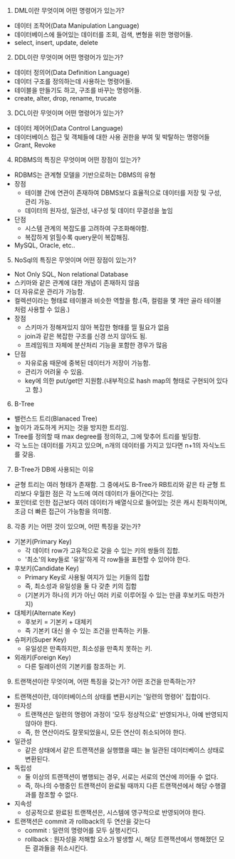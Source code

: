 1. DML이란 무엇이며 어떤 명령어가 있는가?
- 데이터 조작어(Data Manipulation Language)
- 데이터베이스에 들어있는 데이터를 조회, 검색, 변형을 위한 명령어들.
- select, insert, update, delete

2. DDL이란 무엇이며 어떤 명령어가 있는가?
- 데이터 정의어(Data Definition Language)
- 데이터 구조를 정의하는데 사용하는 명령어들. 
- 테이블을 만들기도 하고, 구조를 바꾸는 명령어들.
- create, alter, drop, rename, trucate

3. DCL이란 무엇이며 어떤 명령어가 있는가?
- 데이터 제어어(Data Control Language)
- 데이터베이스 접근 및 객체들에 대한 사용 권한을 부여 및 박탈하는 명령어들
- Grant, Revoke

4. RDBMS의 특징은 무엇이며 어떤 장점이 있는가?
- RDBMS는 관계형 모델을 기반으로하는 DBMS의 유형
- 장점
    - 테이블 간에 연관이 존재하여 DBMS보다 효율적으로 데이터를 저장 및 구성, 관리 가능.
    - 데이터의 원자성, 일관성, 내구성 및 데이터 무결성을 높임
- 단점
    - 시스템 관계의 복잡도를 고려하여 구조화해야함. 
    - 복잡하게 얽힐수록 query문이 복잡해짐.
- MySQL, Oracle, etc..

5. NoSql의 특징은 무엇이며 어떤 장점이 있는가?
- Not Only SQL, Non relational Database
- 스키마와 같은 관계에 대한 개념이 존재하지 않음
- 더 자유로운 관리가 가능함. 
- 컬렉션이라는 형태로 테이블과 비슷한 역할을 함.(즉, 컬럼을 몇 개만 골라 테이블 처럼 사용할 수 있음.)
- 장점
    - 스키마가 정해져있지 않아 복잡한 형태를 띨 필요가 없음
    - join과 같은 복잡한 구조를 신경 쓰지 않아도 됨.
    - 프레임워크 자체에 분산처리 기능을 포함한 경우가 많음
- 단점
    - 자유로움 때문에 중복된 데이터가 저장이 가능함.
    - 관리가 어려울 수 있음.
    - key에 의한 put/get만 지원함.(내부적으로 hash map의 형태로 구현되어 있다고 함.)

6. B-Tree
- 밸런스드 트리(Blanaced Tree)
- 높이가 과도하게 커지는 것을 방지한 트리임.
- Tree를 정의할 때 max degree를 정의하고, 그에 맞추어 트리를 빌딩함.
- 각 노드는 데이터를 가지고 있으며, n개의 데이터를 가지고 있다면 n+1의 자식노드를 갖음. 

7. B-Tree가 DB에 사용되는 이유
- 균형 트리는 여러 형태가 존재함. 그 중에서도 B-Tree가 RB트리와 같은 타 균형 트리보다 우월한 점은 각 노드에 여러 데이터가 들어간다는 것임.
- 포인터로 인한 접근보다 여러 데이터가 배열식으로 들어있는 것은 캐시 친화적이며, 조금 더 빠른 접근이 가능함을 의미함.

8. 각종 키는 어떤 것이 있으며, 어떤 특징을 갖는가?
- 기본키(Primary Key)
    - 각 데이터 row가 고유적으로 갖을 수 있는 키의 쌍들의 집합. 
    - '최소'의 key들로 '유일'하게 각 row들을 표현할 수 있어야 한다. 
- 후보키(Candidate Key)
    - Primary Key로 사용될 여지가 있는 키들의 집합
    - 즉, 최소성과 유일성을 둘 다 갖춘 키의 집합
    - (기본키가 하나의 키가 아닌 여러 키로 이루어질 수 있는 만큼 후보키도 마찬가지)
- 대체키(Alternate Key)
    - 후보키 = 기본키 + 대체키
    - 즉 기본키 대신 쓸 수 있는 조건을 만족하는 키들.
- 슈퍼키(Super Key)
    - 유일성은 만족하지만, 최소성을 만족치 못하는 키.
- 외래키(Foreign Key)
    - 다른 릴레이션의 기본키를 참조하는 키. 

9. 트랜잭션이란 무엇이며, 어떤 특징을 갖는가? 어떤 조건을 만족하는가?
- 트랜잭션이란, 데이터베이스의 상태를 변환시키는 '일련의 명령어' 집합이다.
- 원자성
    - 트랜잭션은 일련의 명령어 과정이 '모두 정상적으로' 반영되거나, 아예 반영되지 않아야 한다.
    - 즉, 한 연산이라도 잘못되었을시, 모든 연산이 취소되어야 한다.
- 일관성
    - 같은 상태에서 같은 트랜잭션을 실행했을 떄는 늘 일관된 데이터베이스 상태로 변환된다.
- 독립성
    - 둘 이상의 트랜잭션이 병행되는 경우, 서로는 서로의 연산에 끼어들 수 없다.
    - 즉, 하나의 수행중인 트랜잭션이 완료될 때까지 다른 트랜잭션에서 해당 수행결과를 참조할 수 없다.
- 지속성
    - 성공적으로 완료된 트랜잭션은, 시스템에 영구적으로 반영되어야 한다.
- 트랜잭션은 commit 과 rollback의 두 연산을 갖는다
    - commit : 일련의 명령어를 모두 실행시킨다.
    - rollback : 원자성을 저해할 요소가 발생할 시, 해당 트랜잭션에서 행해졌던 모든 결과들을 취소시킨다.